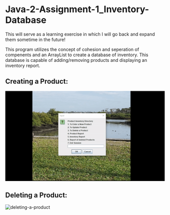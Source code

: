 # Java-2-Assignment-1_Inventory-Database
This will serve as a learning exercise in which I will go back and expand them sometime in the future! 

This program utilizes the concept of cohesion and seperation of compenents and an ArrayList to create a database of inventory. This database is capable of adding/removing products and displaying an inventory report.

Creating a Product:
-----------------------------------------------------------------------------------------------------------------------------------------------------------------------------------
![creating-a-product](https://github.com/fcanales18/Java-2-Assignment-1_Inventory-Database/blob/main/creatingproduct_sample.gif)



Deleting a Product:
-----------------------------------------------------------------------------------------------------------------------------------------------------------------------------------
![deleting-a-product](https://github.com/fcanales18/Java-2-Assignment-1_Inventory-Database/blob/main/deletingproduct_sample.gif)

